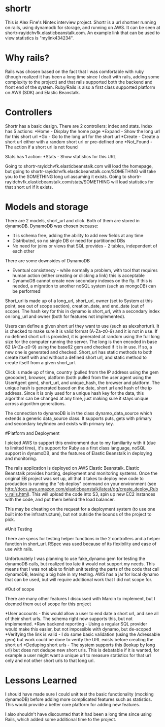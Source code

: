 # shortr
This is Alex Fine's Nintex interview project.  Shortr is a url shortner running on rails, using dynamodb for storage, and running on AWS.  It can be seen at shortr-rayidchvfk.elasticbeanstalk.com.  An example link that can be used to view statistics is "mylink434234".

# Why rails?

Rails was chosen based on the fact that I was comfortable with ruby (though realized it has been a long time since I dealt with rails, adding some complexity to the project) and that rails supported both the backend and front end of the system.  Ruby/Rails is also a first class supported platform on AWS (SDK) and Elastic Beanstalk.

# Controllers
Shortr has a basic design.  There are 2 controllers: index and stats.  Index has 5 actions: 
*Home - Display the home page
*Expand - Show the long url for this short url
*Go - Go to the long url for the short url
*Create - Create a short url either with a random short url or pre-defined one
*Not_Found - The action if a short url is not found

Stats has 1 action:
*Stats - Show statistics for this URL

Going to shortr-rayidchvfk.elasticbeanstalk.com will load the homepage, but going to shortr-rayidchvfk.elasticbeanstalk.com/SOMETHING will take you to the SOMETHING long url assuming it exists.  Going to shortr-rayidchvfk.elasticbeanstalk.com/stats/SOMETHING will load statistics for that short url if it exists.

# Models and storage
There are 2 models, short_url and click.  Both of them are stored in dynamoDB.  DynamoDB was chosen because:
* It is schema free, adding the ability to add new fields at any time
* Distributed, so no single DB or need for partitioned DBs
* No need for joins or views that SQL provides - 2 tables, independent of each other

There are some downsides of DynamoDB
* Eventual consistnecy - while normally a problem, with tool that requires human action (either creating or clicking a link) this is acceptable
* DynamoDB cannot create new secondary indexes on the fly.  If this is needed, a migration to another noSQL system (such as mongoDB) can be performed 

Short_url is made up of a long_url, short_url, owner (set to System at this point, see out of scope section), creation_date, and end_date (out of scope).  The hash key for this in dynamo is short_url, with a secondary index on long_url and owner (both for features not implemented).

Users can define a given short url they want to use (such as alexshorturl).  It is checked to make sure it is valid format (A-Za-z0-9) and it is not in use.  If no defined short url is provided, it is generated at random using the full long size for the computer running the server.  The long is then encoded in base 62 (A-Za-z0-9) using the base62 gem and checked if it is in use.  If so, a new one is generated and checked.  Short_url has static methods to both create itself with and without a defined short url, and static method to create itself from a given short_url.

Click is made up of time, country (pulled from the IP address using the gem geocoder), browser, platform (both pulled from the user agent using the UserAgent gem), short_url, and unique_hash, the browser and platform.  The unique hash is generated based on the date, short url and hash of the ip address.  Since it is only used for a unique hash key for the data, this algorithm can be changed at any time, just making sure it stays unique across algorithm generations.

The connection to dynamoDB is in the class dynamo_data_source which extends a generic data_source class.  It supports puts, gets with primary and secondary key/index and exists with primary key.

#Platform and Deployment

I picked AWS to support this environment due to my familiarity with it (due to limited time), it's support for Ruby as a first class language, noSQL support in dynamoDB, and the features of Elastic Beanstalk in deploying and monitoring.

The rails application is deployed on AWS Elastic Beanstalk.  Elastic Beanstalk provides hosting, deployment and monitoring systems.  Once the original EB project was set up, all that it takes to deploy new code to production is running the "eb deploy" command on your environment (see http://docs.aws.amazon.com/elasticbeanstalk/latest/dg/create_deploy_Ruby_rails.html).  This will upload the code into S3, spin up new EC2 instances with the code, and put them behind the load balancer.

This may be cheating on the request for a deployment system (to use one built into the infrastructure), but not outside the bounds of the project to pick.   

#Unit Testing

There are specs for testing helper functions in the 2 controllers and a helper function in short_url.  RSpec was used because of its flexibility and ease of use with rails. 

Unfortunately I was planning to use fake_dynamo gem for testing the dynamoDB calls, but realized too late it would not support my needs.  This means that I was not able to finish unit testing the parts of the code that call dynamoDB, leaving a big hole in my testing.  AWS has a jar for local dynamo that can be used, but will require additional work that I did not scope for.

#Out of scope

There are many other features I discussed with Marcin to implement, but I deemed them out of scope for this project

*User accounts - this would allow a user to end date a short url, and see all of their short urls.  The schema right now supports this, but not implemented.
*Raw backend reporting - Using a regular SQL provider would make this easier, but not impossible with dynamo, but de-scoped
*Verifying the link is valid - I do some basic validation (using the Adressable gem) but work could be done to verify the URL exists before creating the short url
*Deduping short urls - The system supports this (lookup by long url) but does not dedupe new short urls.  This is debatable if it is wanted, for example a user might want a unique url to measure statistics for that url only and not other short urls to that long url.

# Lessons Learned

I should have made sure I could unit test the basic functionality (mocking dynamoDB) before adding more complicated features such as statistics.  This would provide a better core platform for adding new features.  

I also shouldn't have discounted that it had been a long time since using Rails, which added some additional time to the project.
